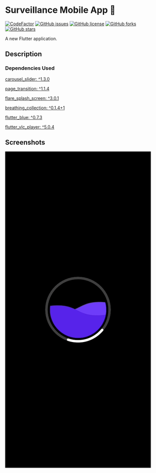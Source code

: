 # Surveillance Mobile App 🚧
[![CodeFactor](https://www.codefactor.io/repository/github/nehal-bhautoo/surveillance-system/badge)](https://www.codefactor.io/repository/github/nehal-bhautoo/surveillance-system)
[![GitHub issues](https://img.shields.io/github/issues/Nehal-Bhautoo/Surveillance-System)](https://github.com/Nehal-Bhautoo/Surveillance-System/issues)
[![GitHub license](https://img.shields.io/github/license/Nehal-Bhautoo/Surveillance-System)](https://github.com/Nehal-Bhautoo/Surveillance-System/blob/Mobile-App/LICENSE)
[![GitHub forks](https://img.shields.io/github/forks/Nehal-Bhautoo/Surveillance-System)](https://github.com/Nehal-Bhautoo/Surveillance-System/network)
[![GitHub stars](https://img.shields.io/github/stars/Nehal-Bhautoo/Surveillance-System)](https://github.com/Nehal-Bhautoo/Surveillance-System/stargazers)

A new Flutter application.

## Description

### Dependencies Used

[carousel_slider: ^1.3.0](https://pub.dev/packages/carousel_slider/versions/1.3.0)

[page_transition: ^1.1.4](https://pub.dev/packages/page_transition/versions/1.1.4)

[flare_splash_screen: ^3.0.1](https://pub.dev/packages/flare_splash_screen)

[breathing_collection: ^0.1.4+1](https://pub.dev/packages/breathing_collection/versions/0.1.4+1)

[flutter_blue: ^0.7.3](https://pub.dev/packages/flutter_blue)

[flutter_vlc_player: ^5.0.4](https://pub.dev/packages/flutter_vlc_player)

## Screenshots

![Demo](screenshots/demo.gif)